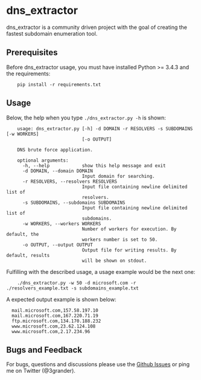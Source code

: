 # dns_extractor
dns_extractor is a community driven project with the goal of creating the fastest subdomain enumeration tool.

## Prerequisites
Before dns_extractor usage, you must have installed Python >= 3.4.3 and the requirements:
```
    pip install -r requirements.txt
```

## Usage
Below, the help when you type `./dns_extractor.py -h` is shown:

```
    usage: dns_extractor.py [-h] -d DOMAIN -r RESOLVERS -s SUBDOMAINS [-w WORKERS]
                            [-o OUTPUT]

    DNS brute force application.

    optional arguments:
      -h, --help            show this help message and exit
      -d DOMAIN, --domain DOMAIN
                            Input domain for searching.
      -r RESOLVERS, --resolvers RESOLVERS
                            Input file containing newline delimited list of
                            resolvers.
      -s SUBDOMAINS, --subdomains SUBDOMAINS
                            Input file containing newline delimited list of
                            subdomains.
      -w WORKERS, --workers WORKERS
                            Number of workers for execution. By default, the
                            workers number is set to 50.
      -o OUTPUT, --output OUTPUT
                            Output file for writing results. By default, results
                            will be shown on stdout.
```

Fulfilling with the described usage, a usage example would be the next one:
```
	./dns_extractor.py -w 50 -d microsoft.com -r ./resolvers_example.txt -s subdomains_example.txt
```

A expected output example is shown below:
```
  mail.microsoft.com,157.58.197.10
  mail.microsoft.com,167.220.71.19
  ftp.microsoft.com,134.170.188.232
  www.microsoft.com,23.62.124.108
  www.microsoft.com,2.17.234.96
```

## Bugs and Feedback
For bugs, questions and discussions please use the [Github Issues](https://github.com/eliasgranderubio/dns_extractor/issues) or ping me on Twitter (@3grander).
